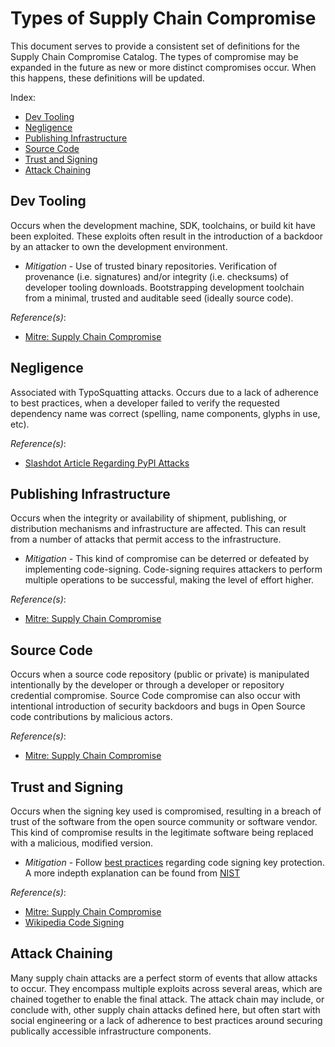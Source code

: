 # Types of Supply Chain Compromise

This document serves to provide a consistent set of definitions for the Supply Chain Compromise Catalog.  The types of compromise may be expanded in the future as new or more distinct compromises occur.  When this happens, these definitions will be updated.

Index:


* [Dev Tooling](#dev-tooling)
* [Negligence](#negligence)
* [Publishing Infrastructure](#publishing-infrastructure)
* [Source Code](#source-code)
* [Trust and Signing](#trust-and-signing)
* [Attack Chaining](#attack-chaining)

## Dev Tooling
Occurs when the development machine, SDK, toolchains, or build kit have been exploited.  These exploits often result in the introduction of a backdoor by an attacker to own the development environment.

- _Mitigation_ - Use of trusted binary repositories. Verification of provenance (i.e. signatures) and/or integrity (i.e. checksums) of developer tooling downloads. Bootstrapping development toolchain from a minimal, trusted and auditable seed (ideally source code).

_Reference(s)_:
- [Mitre: Supply Chain Compromise](https://attack.mitre.org/techniques/T1195/)


##  Negligence
Associated with TypoSquatting attacks. Occurs due to a lack of adherence to best practices, when a developer failed to verify the requested dependency name was correct (spelling, name components, glyphs in use, etc).

_Reference(s)_:
- [Slashdot Article Regarding PyPI Attacks](https://developers.slashdot.org/story/17/09/16/2030229/pythons-official-repository-included-10-malicious-typo-squatting-modules)

## Publishing Infrastructure
Occurs when the integrity or availability of shipment, publishing, or distribution mechanisms and infrastructure are affected.  This can result from a number of attacks that permit access to the infrastructure.

- _Mitigation_ - This kind of compromise can be deterred or defeated by implementing code-signing.  Code-signing requires attackers to perform multiple operations to be successful, making the level of effort higher.

_Reference(s)_:
- [Mitre: Supply Chain Compromise](https://attack.mitre.org/techniques/T1195/)


## Source Code
Occurs when a source code repository (public or private) is manipulated intentionally by the developer or through a developer or repository credential compromise.  Source Code compromise can also occur with intentional introduction of security backdoors and bugs in Open Source code contributions by malicious actors.

_Reference(s)_:
- [Mitre: Supply Chain Compromise](https://attack.mitre.org/techniques/T1195/)


## Trust and Signing
Occurs when the signing key used is compromised, resulting in a breach of trust of the software from the open source community or software vendor.  This kind of compromise results in the legitimate software being replaced with a malicious, modified version.

- _Mitigation_ - Follow [best practices](https://www.entrustdatacard.com/knowledgebase/best-practices-for-code-signing-certificates) regarding code signing key protection.  A more indepth explanation can be found from [NIST](https://csrc.nist.gov/CSRC/media/Publications/white-paper/2018/01/26/security-considerations-for-code-signing/final/documents/security-considerations-for-code-signing.pdf)

_Reference(s)_:
- [Mitre: Supply Chain Compromise](https://attack.mitre.org/techniques/T1195/)
- [Wikipedia Code Signing](https://en.wikipedia.org/wiki/Code_signing)

## Attack Chaining
Many supply chain attacks are a perfect storm of events that allow attacks to occur. They encompass multiple exploits across several areas, which are chained together to enable the final attack. The attack chain may include, or conclude with, other supply chain attacks defined here, but often start with social engineering or a lack of adherence to best practices around securing publically accessible infrastructure components.
